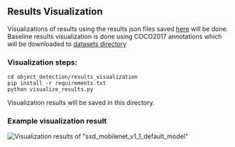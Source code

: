## Results Visualization

Visualizations of results using the results json files saved [here](../results/coco2017_val) will be done. Baseline results visualization is done using COCO2017 annotations which will be downloaded to [datasets directory](../datasets)

### Visualization steps:

```
cd object_detection/results_visualization
pip install -r requirements.txt
python visualize_results.py
```

Visualization results will be saved in this directory.

### Example visualization result

![Visualization results of "ssd_mobilenet_v1_1_default_model"](https://github.com/accelr-net/tflite-perf-tests/blob/main/object_detection/results_visualization/ssd_mobilenet_v1_1_default_model%40visualization.png)
